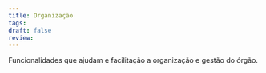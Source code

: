 ```yaml
---
title: Organização
tags: 
draft: false
review:
---
```

Funcionalidades que ajudam e facilitação a organização e gestão do órgão.